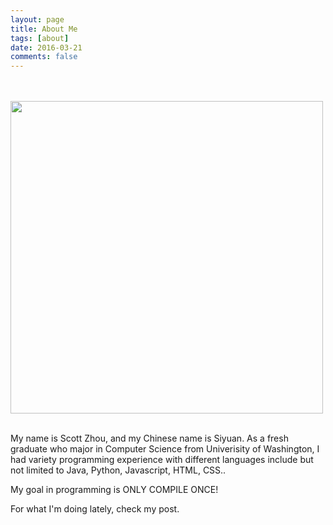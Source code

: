 ```yaml
---
layout: page
title: About Me
tags: [about]
date: 2016-03-21
comments: false
---
```


 <br><br>
<img src="http://memesvault.com/wp-content/uploads/Challenge-Accepted-Meme-07.jpg" style="width: 500px">
<br><br>

<p>My name is Scott Zhou, and my Chinese name is Siyuan. As a fresh graduate who major in Computer Science from Univerisity of Washington, I had variety programming experience with different languages include but not limited to Java, Python, Javascript, HTML, CSS.. </p>

<p>My goal in programming is ONLY COMPILE ONCE!</p>
<p>For what I'm doing lately, check my post.</p>



